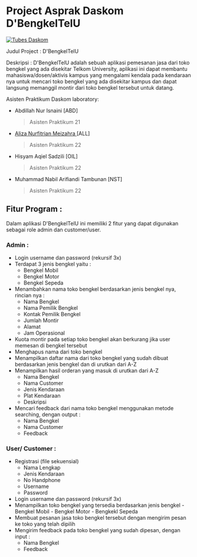 # Project Asprak Daskom D'BengkelTelU
[![Tubes Daskom](https://skillicons.dev/icons?i=vscode,git,github,c)](https://skillicons.dev)

Judul Project : D'BengkelTelU

Deskripsi :  D'BengkelTelU adalah sebuah aplikasi pemesanan jasa dari toko bengkel yang ada disekitar Telkom University, aplikasi ini dapat membantu mahasiswa/dosen/aktivis kampus yang mengalami kendala pada kendaraan nya untuk mencari toko bengkel yang ada disekitar kampus dan dapat langsung memanggil montir dari toko bengkel tersebut untuk datang. 

Asisten Praktikum Daskom laboratory: 
- Abdillah Nur Isnaini [ABD]
  > Asisten Praktikum 21 <br>
- [Aliza Nurfitrian Meizahra ](https://github.com/Alizaaaja4) [ALL]
  > Asisten Praktikum 22 <br>
- Hisyam Aqiel Sadzili [OIL]
  > Asisten Praktikum 22 <br>
- Muhammad Nabil Arifiandi Tambunan [NST]
  > Asisten Praktikum 22 <br>
  
## Fitur Program :
Dalam aplikasi D'BengkelTelU ini memiliki 2 fitur yang dapat digunakan sebagai role admin dan customer/user.

### Admin :
- Login username dan password (rekursif 3x)
- Terdapat 3 jenis bengkel yaitu :
    - Bengkel Mobil
    - Bengkel Motor
    - Bengkel Sepeda
- Menambahkan nama toko bengkel berdasarkan jenis bengkel nya,  rincian nya :
    - Nama Bengkel
    - Nama Pemilik Bengkel
    - Kontak Pemilik Bengkel
    - Jumlah Montir
    - Alamat
    - Jam Operasional
- Kuota montir pada setiap toko bengkel akan berkurang jika user memesan di bengkel tersebut
- Menghapus nama dari toko bengkel
- Menampilkan daftar nama dari toko bengkel yang sudah dibuat berdasarkan jenis bengkel dan di urutkan dari A-Z
- Menampilkan hasil orderan yang masuk di urutkan dari A-Z
    - Nama Bengkel
    - Nama Customer
    - Jenis Kendaraan
    - Plat Kendaraan
    - Deskripsi
- Mencari feedback dari nama toko bengkel menggunakan metode searching, dengan output :
    - Nama Bengkel
    - Nama Customer
    - Feedback  

### User/ Customer :
- Registrasi (file sekuensial)
    - Nama Lengkap
    - Jenis Kendaraan
    - No Handphone
    - Username
    - Password
- Login username dan password (rekursif 3x)
- Menampilkan toko bengkel yang tersedia berdasarkan jenis bengkel
      - Bengkel Mobil
      - Bengkel Motor
      - Bengkekl Sepeda
- Membuat pesanan jasa toko bengkel tersebut dengan mengirim pesan ke toko yang telah dipilih 
- Mengirim feedback pada toko bengkel yang sudah dipesan, dengan input :
    - Nama Bengkel
    - Feedback
